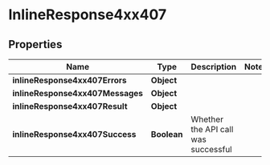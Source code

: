 # InlineResponse4xx407

## Properties
Name | Type | Description | Notes
------------ | ------------- | ------------- | -------------
**inlineResponse4xx407Errors** | **Object** |  | 
**inlineResponse4xx407Messages** | **Object** |  | 
**inlineResponse4xx407Result** | **Object** |  | 
**inlineResponse4xx407Success** | **Boolean** | Whether the API call was successful | 
